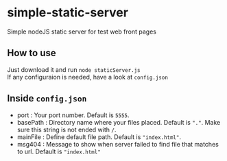# simple-static-server
Simple nodeJS static server for test web front pages
    
    
    
## How to use
     
  Just download it and run <code>node staticServer.js</code>        
  If any configuraion is needed, have a look at <code>config.json</code>
    
    
    
## Inside <code>config.json</code>

- port : Your port number. Default is <code>5555</code>.
- basePath : Directory name where your files placed. Default is <code>"."</code>.     Make sure this string is not ended with <code>/</code>.
- mainFile : Define default file path. Default is <code>"index.html"</code>.
- msg404 : Message to show when server failed to find file that matches to url. Default is <code>"index.html"</code>
